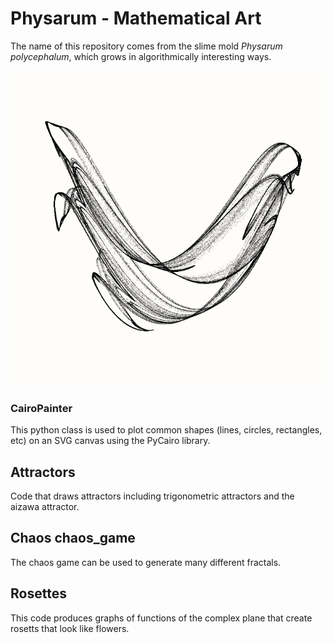 # Physarum - Mathematical Art

The name of this repository comes from the slime mold  _Physarum polycephalum_, which grows in algorithmically interesting ways.

![Trigonometric attractor](imgs/attractor-whale.png)

### CairoPainter

This python class is used to plot common shapes (lines, circles, rectangles, etc) on an SVG canvas using the PyCairo library.

## Attractors

Code that draws attractors including trigonometric attractors and the aizawa attractor.

## Chaos chaos_game

The chaos game can be used to generate many different fractals.

## Rosettes

This code produces graphs of functions of the complex plane that create rosetts that look like flowers.
